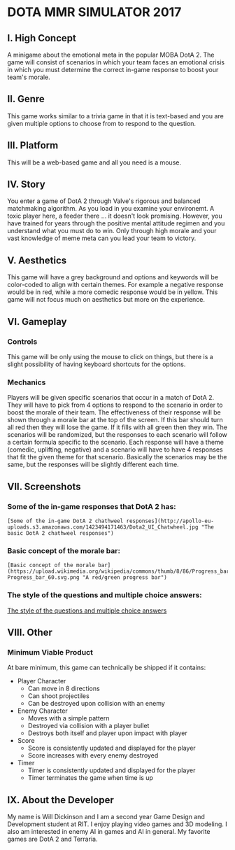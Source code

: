 # DOTA MMR SIMULATOR 2017
## I. High Concept
  A minigame about the emotional meta in the popular MOBA DotA 2. The game will consist of scenarios in which your team faces an emotional crisis in which you must determine the correct in-game response to boost your team's morale.
## II. Genre
  This game works similar to a trivia game in that it is text-based and you are given multiple options to choose from to respond to the question.
## III. Platform
  This will be a web-based game and all you need is a mouse.
## IV. Story
  You enter a game of DotA 2 through Valve's rigorous and balanced matchmaking algorithm. As you load in you examine your environemt. A toxic player here, a feeder there ... it doesn't look promising. However, you have trained for years through the positive mental attitude regimen and you understand what you must do to win. Only through high morale and your vast knowledge of meme meta can you lead your team to victory.
## V. Aesthetics
  This game will have a grey background and options and keywords will be color-coded to align with certain themes. For example a negative response would be in red, while a more comedic response would be in yellow. This game will not focus much on aesthetics but more on the experience.
## VI. Gameplay
  ### Controls
  This game will be only using the mouse to click on things, but there is a slight possibility of having keyboard shortcuts for the options.
  ### Mechanics
  Players will be given specific scenarios that occur in a match of DotA 2. They will have to pick from 4 options to respond to the scenario in order to boost the morale of their team. The effectiveness of their response will be shown through a morale bar at the top of the screen. If this bar should turn all red then they will lose the game. If it fills with all green then they win. The scenarios will be randomized, but the responses to each scenario will follow a certain formula specific to the scenario. Each response will have a theme (comedic, uplifting, negative) and a scenario will have to have 4 responses that fit the given theme for that scenario. Basically the scenarios may be the same, but the responses will be slightly different each time.
## VII. Screenshots
  ### Some of the in-game responses that DotA 2 has:
    [Some of the in-game DotA 2 chathweel responses](http://apollo-eu-uploads.s3.amazonaws.com/1423494171463/Dota2_UI_Chatwheel.jpg "The basic DotA 2 chathweel responses")
  ### Basic concept of the morale bar:
    [Basic concept of the morale bar](https://upload.wikimedia.org/wikipedia/commons/thumb/8/86/Progress_bar_60.svg/2000px-Progress_bar_60.svg.png "A red/green progress bar")
  ### The style of the questions and multiple choice answers:
  [The style of the questions and multiple choice answers](https://i.ytimg.com/vi/NHmpLT7RNHE/hqdefault.jpg "Multiple choice question  from a trivia show")

## VIII. Other
  ### Minimum Viable Product
  At bare minimum, this game can technically be shipped if it contains:
  * Player Character
    * Can move in 8 directions
    * Can shoot projectiles
    * Can be destroyed upon collision with an enemy
  * Enemy Character
    * Moves with a simple pattern
    * Destroyed via collision with a player bullet
    * Destroys both itself and player upon impact with player
  * Score
    * Score is consistently updated and displayed for the player
    * Score increases with every enemy destroyed
  * Timer
    * Timer is consistently updated and displayed for the player
    * Timer terminates the game when time is up
## IX. About the Developer
My name is Will Dickinson and I am a second year Game Design and Development student at RIT. I enjoy playing video games and 3D modeling. I also am interested in enemy AI in games and AI in general. My favorite games are DotA 2 and Terraria.
